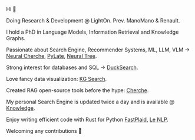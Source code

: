 Hi 👋

Doing Research & Development @ LightOn. Prev. ManoMano & Renault.

I hold a PhD in Language Models, Information Retrieval and Knowledge Graphs.

Passionate about Search Engine, Recommender Systems, ML, LLM, VLM -> [Neural Cherche](https://github.com/raphaelsty/neural-cherche), [PyLate](https://github.com/lightonai/pylate), [Neural Tree](https://github.com/raphaelsty/neural-tree).

Strong interest for databases and SQL -> [DuckSearch](https://github.com/lightonai/ducksearch).

Love fancy data visualization: [KG Search](https://github.com/raphaelsty/kgsearch).

Created RAG open-source tools before the hype: [Cherche](https://github.com/raphaelsty/cherche).

My personal Search Engine is updated twice a day and is available @ [Knowledge](https://github.com/raphaelsty/knowledge). 

Enjoy writing efficient code with Rust for Python [FastPlaid](https://github.com/lightonai/fast-plaid), [Le NLP](https://github.com/raphaelsty/lenlp).

Welcoming any contributions 🤗
